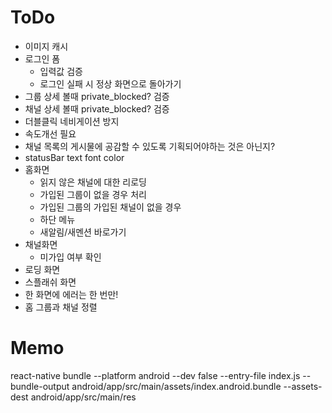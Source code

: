 # ToDo

* 이미지 캐시
* 로그인 폼
  * 입력값 검증
  * 로그인 실패 시 정상 화면으로 돌아가기
* 그룹 상세 볼때 private_blocked? 검증
* 채널 상세 볼때 private_blocked? 검증
* 더블클릭 네비게이션 방지
* 속도개선 필요
* 채널 목록의 게시물에 공감할 수 있도록 기획되어야하는 것은 아닌지?
* statusBar text font color
* 홈화면
  * 읽지 않은 채널에 대한 리로딩
  * 가입된 그룹이 없을 경우 처리
  * 가입된 그룹의 가입된 채널이 없을 경우
  * 하단 메뉴
  * 새알림/새멘션 바로가기
* 채널화면
  * 미가입 여부 확인
* 로딩 화면
* 스플래쉬 화면
* 한 화면에 에러는 한 번만!
* 홈 그룹과 채널 정렬

# Memo

react-native bundle --platform android --dev false --entry-file index.js --bundle-output android/app/src/main/assets/index.android.bundle --assets-dest android/app/src/main/res

